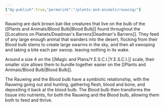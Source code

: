 ```yaml
---
{"dg-publish":true,"permalink":"/plants-and-animals/rauwing/"}
---
```


Rauwing are dark brown bat-like creatures that live on the bulb of the [[Plants and Animals/Blood Bulb\|Blood Bulb]] found throughout the [[Locations on Planets/Deadman's Barrens\|Deadman's Barrens]]. They feed of any large enough animal that wanders into the desert, flocking from their Blood bulb stems to create large swarms in the sky, and then all swooping and taking a bite each per swoop. leaving nothing in its wake. 

Around a size 4 on the [[Magic and Plans/Y.E.S.C.I.\|Y.E.S.C.I.]] scale, their smaller size allows them to bundle together easier on the [[Plants and Animals/Blood Bulb\|Blood Bulb]].

The Rauwing and the Blood bulb have a symbiotic relationship, with the Rauwing going out and hunting, gathering flesh, blood and bone, and depositing it back at the blood bulb. The Blood bulb then transforms the tissue into nutrients, for both the Rauwing and the Blood bulb, allowing them both to feed and thrive.